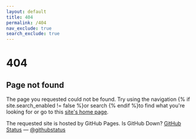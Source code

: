 ```yaml
---
layout: default
title: 404
permalink: /404
nav_exclude: true
search_exclude: true
---
```


# 404
## Page not found

<p>The page you requested could not be found. Try using the navigation {% if site.search_enabled != false %}or search {% endif %}to find what you're looking for or go to this <a href="{{ '/' | relative_url }}">site's home page</a>.</p>

The requested site is hosted by GitHub Pages. Is GitHub Down?
[GitHub Status](https://www.githubstatus.com/) — [@githubstatus](https://twitter.com/githubstatus)
